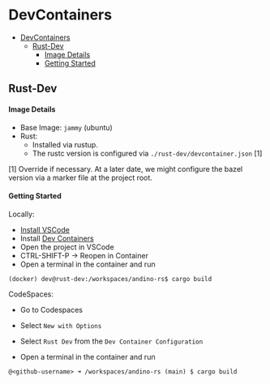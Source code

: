 # DevContainers

- [DevContainers](#devcontainers)
  - [Rust-Dev](#rust-dev)
      - [Image Details](#image-details)
      - [Getting Started](#getting-started)

## Rust-Dev

#### Image Details

* Base Image: `jammy` (ubuntu)
* Rust:
  * Installed via rustup.
  * The rustc version is configured via `./rust-dev/devcontainer.json` [1]

[1] Override if necessary. At a later date, we might configure the bazel version via a marker file at the project root.

#### Getting Started

Locally:

* [Install VSCode](https://code.visualstudio.com/docs/setup/linux#_debian-and-ubuntu-based-distributions)
* Install [Dev Containers](https://marketplace.visualstudio.com/items?itemName=ms-vscode-remote.remote-containers)
* Open the project in VSCode
* CTRL-SHIFT-P &rarr; Reopen in Container
* Open a terminal in the container and run

```
(docker) dev@rust-dev:/workspaces/andino-rs$ cargo build
```

CodeSpaces:

* Go to Codespaces
* Select `New with Options`
* Select `Rust Dev` from the `Dev Container Configuration`

* Open a terminal in the container and run

```
@<github-username> ➜ /workspaces/andino-rs (main) $ cargo build
```
